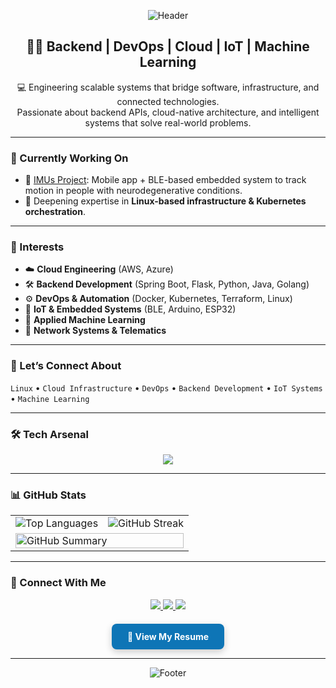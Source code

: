 <p align="center">
  <img src="https://capsule-render.vercel.app/api?type=waving&color=0:1E1E1E,100:0E75B6&height=180&section=header&text=Santiago%20Barraza&fontSize=35&fontColor=ffffff&animation=fadeIn" alt="Header">
</p>

<h2 align="center">👨‍💻 Backend | DevOps | Cloud | IoT | Machine Learning</h2>

<p align="center">
  💻 Engineering scalable systems that bridge software, infrastructure, and connected technologies.<br>
  Passionate about backend APIs, cloud-native architecture, and intelligent systems that solve real-world problems.
</p>

<hr/>

### 🚀 Currently Working On

- 🔭 [IMUs Project](https://github.com/santiagobarrazas/IMUs): Mobile app + BLE-based embedded system to track motion in people with neurodegenerative conditions.
- 🌱 Deepening expertise in **Linux-based infrastructure & Kubernetes orchestration**.

---

### 🧠 Interests

- ☁️ **Cloud Engineering** (AWS, Azure)
- 🛠️ **Backend Development** (Spring Boot, Flask, Python, Java, Golang)
- ⚙️ **DevOps & Automation** (Docker, Kubernetes, Terraform, Linux)
- 🤖 **IoT & Embedded Systems** (BLE, Arduino, ESP32)
- 🧠 **Applied Machine Learning**
- 📡 **Network Systems & Telematics**

---

### 💬 Let’s Connect About

`Linux` • `Cloud Infrastructure` • `DevOps` • `Backend Development` • `IoT Systems` • `Machine Learning`

---

### 🛠️ Tech Arsenal

<p align="center">
  <img src="https://skillicons.dev/icons?i=aws,azure,bash,cpp,css,django,docker,express,flask,gcp,git,graphql,html,java,js,jenkins,jest,kotlin,kubernetes,linux,mongodb,mysql,nextjs,nodejs,opencv,postgres,postman,python,qt,react,redis,scikitlearn,spring,tailwind,ts,terraform"/>
</p>

---

### 📊 GitHub Stats

<table align="center">
  <tr>
    <td>
      <img src="https://github-readme-stats-pi-eight-12.vercel.app/api/top-langs/?username=santiagobarrazas&exclude_repo=github-readme-stats&langs_count=8&layout=compact&theme=tokyonight" alt="Top Languages"/>
    </td>
    <td>
      <img src="https://github-readme-streak-stats.herokuapp.com/?user=santiagobarrazas&theme=tokyonight" alt="GitHub Streak"/>
    </td>
  </tr>
  <tr>
    <td colspan="2">
      <img src="https://github-profile-summary-cards.vercel.app/api/cards/profile-details?username=santiagobarrazas&theme=tokyonight" alt="GitHub Summary" style="width: 100%;"/>
    </td>
  </tr>
</table>

---

### 🔗 Connect With Me

<p align="center">
  <a href="https://linkedin.com/in/santiagobarrazas" target="_blank">
    <img src="https://img.shields.io/badge/LinkedIn-%230077B5.svg?style=for-the-badge&logo=linkedin&logoColor=white" />
  </a>
  <a href="https://instagram.com/sjbarraza" target="_blank">
    <img src="https://img.shields.io/badge/Instagram-%23E4405F.svg?style=for-the-badge&logo=instagram&logoColor=white" />
  </a>
  <a href="mailto:sjbs0212@gmail.com" target="_blank">
    <img src="https://img.shields.io/badge/Gmail-D14836?style=for-the-badge&logo=gmail&logoColor=white" />
  </a>
</p>

<div align="center" style="margin-top: 20px;">
  <a href="https://drive.google.com/file/d/1RtnooLJLqXua-5x5a5ZiWg7le6O4Af-J/view?usp=drivesdk" target="_blank" style="color: #ffffff; background-color: #0E75B6; padding: 12px 25px; border-radius: 8px; text-decoration: none; font-weight: bold; box-shadow: 0 4px 12px rgba(0, 0, 0, 0.2); display: inline-block;">
    📄 View My Resume
  </a>
</div>

<hr/>

<p align="center">
  <img src="https://capsule-render.vercel.app/api?type=waving&color=0:0E75B6,100:1E1E1E&height=80&section=footer" alt="Footer">
</p>
